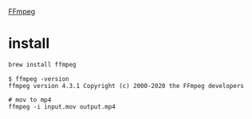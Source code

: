 [FFmpeg](https://ffmpeg.org/)


# install

```sh
brew install ffmpeg
```


```
$ ffmpeg -version
ffmpeg version 4.3.1 Copyright (c) 2000-2020 the FFmpeg developers
```

```
# mov to mp4
ffmpeg -i input.mov output.mp4
```

